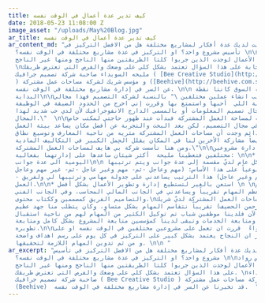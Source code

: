 ```yaml
---
title: كيف تدير عدة أعمال في الوقت نفسه
date: 2018-05-23 11:08:00 Z
image_asset: "/uploads/May%20Blog.jpg"
ar_title: كيف تدير عدة أعمال في الوقت نفسه
ar_content_md: "في حال كانت لديك عدة أفكار لمشاريع مختلفة هل من الافضل التركيز في
  تأسيس مشروع واحد؟ او التركيز في عدة مشاريع مختلفة في الوقت نفسه؟ \n\nلو بحثت في
  قصص رواد الأعمال لوجدت الذين جربوا كلتا الطريقتين منها الناجح ومنها غير الناجح.
  \nفالإجابة على هذا السؤال تعتمد بشكل كلي على وضعك والفرص التي تعترض طريقك. \nوقصة
  مليحه السويداء صاحبة شركة تصميم جرافيك ( [Bee Creative Studio](http://www.bee.com.sa/)
  ) و مؤسس شريك لشركة مساحات عمل مشتركة ([Beehive](http://beehive.com.sa/))  قد تخبرنا
  عن السر في إدارة مشاريع مختلفة في الوقت نفسه. \n\n الشغف وحاجة السوق كانتا نقطة
  البداية\n\nتقول مليحة عن سبب انشاء عملين مختلفين \" بالنسبة لشركة التصميم فهذا مجالي
  في الحياة والمهنة اللي  أحبها واستمتع بها وقررت إني اخرج من الحدود الضيقة في الوظيفة
  وأتوسع في مجال تصميم المعلومات أو بالمسمى الدارج الانفوجرافيك لأن لدي حب شديد لهذا
  المجال.\"  \n\nأما بالنسبة لمساحة العمل المشتركة فبدأت عند ظهور حاجتي لمكتب خاص
  أنا وفريقي في مجال التصميم، لكن بعد البحث والتجربة عن أفضل مكان يساعد بيئة العمل
  على التجديد الدائم وجدت أن مساحات العمل المشتركة مثريه من ناحية المعارف وتوسيع نطاق
  العمل وأيضاً مشاركة الأخرين لنا في المكان يقلل الحِمل الكبير في التكاليف المادية.
  ومن هنا تأسست شركة بي هايف لمساحات العمل المشتركة.\"\n\nأما عن كيفية إدارة مشروعين
  مختلفين فتعطينا مليحة  أكثر شيئان ساعدها على إدارتهما بفعالية: \n\n* دون وقسم مهامك
  اليومية الى عدة جوانب\n\n الإدارة بشكل عام لديّ مقسمة إلى عدة جوانب ويتم ترتيبها
  يومياً وأسبوعياً على هذا الأساس: (مهم وعاجل -ثم- مهم وغير عاجل -ثم- غير مهم وعاجل
  - ثم- غير مهم وغير عاجل) هذا الترتيب يساعدني على جدولة مهامي وترتيبها لي ولفريق
  العمل.\n\n* استعن بالغير لتستطيع إدارة وتطوير الأعمال بشكل أفضل \n \nفي شركة التصميم
  أنا أقوم بمعظم المهام تقريباً ويساعدني في الجانب المالي المحاسب، وفي الجانب الفني
  والتصاميم الفريق كمصممين وككتاب محتوى.\nأما في شركة مساحات العمل المشتركة لديّ شريك
  مؤسس (عبدالرحمن الحضيف) تقريباً نتقاسم المهام بشكل متساوٍ، وكان يتطلب منا جهد عظيم
  في البداية أما الآن فلدينا موظفين شباب تم توكيل الكثير من المهام لهم من ناحية استقبال
  وإدارج الحجوزات ومتابعة الخدمات وتبقى لدينا كمؤسسين متابعة المشروع بشكل كامل ومتابعة
  تطويره.\n\nفي الختام سواءً  قررت ان تعمل على مشروعين مختلفين في الوقت نفسه او على
  مشروع واحد تذكر ان النجاح يعتمد بشكل كبير على التركيز في كل يوم على رسم اهداف واضحة
  و من ثم تدوين المهام اللازمة لتحقيقها. \n\n "
ar_excerpt: "في حال كانت لديك عدة أفكار لمشاريع مختلفة هل من الافضل التركيز في تأسيس
  مشروع واحد؟ او التركيز في عدة مشاريع مختلفة في الوقت نفسه؟ \n\nلو بحثت في قصص رواد
  الأعمال لوجدت الذين جربوا كلتا الطريقتين منها الناجح ومنها غير الناجح. \nفالإجابة
  على هذا السؤال تعتمد بشكل كلي على وضعك والفرص التي تعترض طريقك. \nوقصة مليحه السويداء
  صاحبة شركة تصميم جرافيك ( Bee Creative Studio ) و مؤسس شريك لشركة مساحات عمل مشتركة
  (Beehive)  قد تخبرنا عن السر في إدارة مشاريع مختلفة في الوقت نفسه.  "
---
```


  